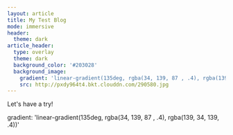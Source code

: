 ```yaml
---
layout: article
title: My Test Blog
mode: immersive
header:
  theme: dark
article_header:
  type: overlay
  theme: dark
  background_color: '#203028'
  background_image:
    gradient: 'linear-gradient(135deg, rgba(34, 139, 87 , .4), rgba(139, 34, 139, .4))'
    src: http://pxdy964t4.bkt.clouddn.com/290580.jpg
---
```


Let's have a try!

gradient: 'linear-gradient(135deg, rgba(34, 139, 87 , .4), rgba(139, 34, 139, .4))'
